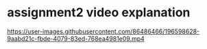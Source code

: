 # assignment2 video explanation

https://user-images.githubusercontent.com/86486466/196598628-9aabd21c-fbde-4079-83ed-768ea4981e09.mp4


